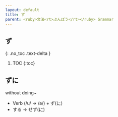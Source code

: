```yaml
---
layout: default
title: ず
parent: <ruby>文法<rt>ぶんぽう</rt></ruby> Grammar
---
```


## ず
{: .no_toc .text-delta }

1. TOC
{:toc}

## ずに
without doing~
- Verb (/u/ → /a/) + ず(に)
- する → せず(に)
